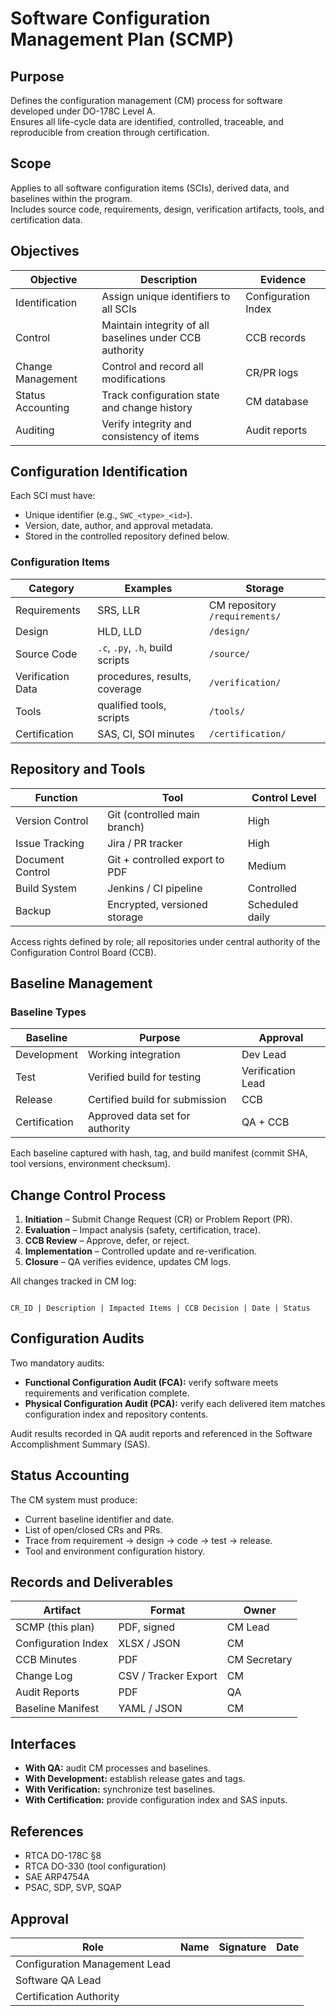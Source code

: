 # Software Configuration Management Plan (SCMP)

## Purpose
Defines the configuration management (CM) process for software developed under DO-178C Level A.  
Ensures all life-cycle data are identified, controlled, traceable, and reproducible from creation through certification.

## Scope
Applies to all software configuration items (SCIs), derived data, and baselines within the program.  
Includes source code, requirements, design, verification artifacts, tools, and certification data.

## Objectives
| Objective | Description | Evidence |
|------------|-------------|-----------|
| Identification | Assign unique identifiers to all SCIs | Configuration Index |
| Control | Maintain integrity of all baselines under CCB authority | CCB records |
| Change Management | Control and record all modifications | CR/PR logs |
| Status Accounting | Track configuration state and change history | CM database |
| Auditing | Verify integrity and consistency of items | Audit reports |

## Configuration Identification
Each SCI must have:
- Unique identifier (e.g., `SWC_<type>_<id>`).  
- Version, date, author, and approval metadata.  
- Stored in the controlled repository defined below.

### Configuration Items
| Category | Examples | Storage |
|-----------|-----------|----------|
| Requirements | SRS, LLR | CM repository `/requirements/` |
| Design | HLD, LLD | `/design/` |
| Source Code | `.c`, `.py`, `.h`, build scripts | `/source/` |
| Verification Data | procedures, results, coverage | `/verification/` |
| Tools | qualified tools, scripts | `/tools/` |
| Certification | SAS, CI, SOI minutes | `/certification/` |

## Repository and Tools
| Function | Tool | Control Level |
|-----------|------|---------------|
| Version Control | Git (controlled main branch) | High |
| Issue Tracking | Jira / PR tracker | High |
| Document Control | Git + controlled export to PDF | Medium |
| Build System | Jenkins / CI pipeline | Controlled |
| Backup | Encrypted, versioned storage | Scheduled daily |

Access rights defined by role; all repositories under central authority of the Configuration Control Board (CCB).

## Baseline Management
### Baseline Types
| Baseline | Purpose | Approval |
|-----------|----------|----------|
| Development | Working integration | Dev Lead |
| Test | Verified build for testing | Verification Lead |
| Release | Certified build for submission | CCB |
| Certification | Approved data set for authority | QA + CCB |

Each baseline captured with hash, tag, and build manifest (commit SHA, tool versions, environment checksum).

## Change Control Process
1. **Initiation** – Submit Change Request (CR) or Problem Report (PR).  
2. **Evaluation** – Impact analysis (safety, certification, trace).  
3. **CCB Review** – Approve, defer, or reject.  
4. **Implementation** – Controlled update and re-verification.  
5. **Closure** – QA verifies evidence, updates CM logs.

All changes tracked in CM log:
```

CR_ID | Description | Impacted Items | CCB Decision | Date | Status

```

## Configuration Audits
Two mandatory audits:
- **Functional Configuration Audit (FCA):** verify software meets requirements and verification complete.  
- **Physical Configuration Audit (PCA):** verify each delivered item matches configuration index and repository contents.

Audit results recorded in QA audit reports and referenced in the Software Accomplishment Summary (SAS).

## Status Accounting
The CM system must produce:
- Current baseline identifier and date.  
- List of open/closed CRs and PRs.  
- Trace from requirement → design → code → test → release.  
- Tool and environment configuration history.

## Records and Deliverables
| Artifact | Format | Owner |
|-----------|---------|-------|
| SCMP (this plan) | PDF, signed | CM Lead |
| Configuration Index | XLSX / JSON | CM |
| CCB Minutes | PDF | CM Secretary |
| Change Log | CSV / Tracker Export | CM |
| Audit Reports | PDF | QA |
| Baseline Manifest | YAML / JSON | CM |

## Interfaces
- **With QA:** audit CM processes and baselines.  
- **With Development:** establish release gates and tags.  
- **With Verification:** synchronize test baselines.  
- **With Certification:** provide configuration index and SAS inputs.

## References
- RTCA DO-178C §8  
- RTCA DO-330 (tool configuration)  
- SAE ARP4754A  
- PSAC, SDP, SVP, SQAP

## Approval
| Role | Name | Signature | Date |
|------|------|------------|------|
| Configuration Management Lead |  |  |  |
| Software QA Lead |  |  |  |
| Certification Authority |  |  |  |

